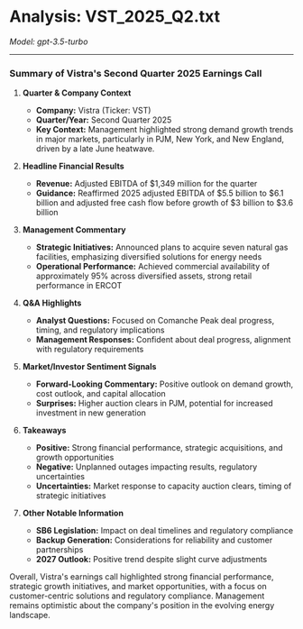 # Analysis: VST_2025_Q2.txt

*Model: gpt-3.5-turbo*

---

### Summary of Vistra's Second Quarter 2025 Earnings Call

1. **Quarter & Company Context**
   - **Company:** Vistra (Ticker: VST)
   - **Quarter/Year:** Second Quarter 2025
   - **Key Context:** Management highlighted strong demand growth trends in major markets, particularly in PJM, New York, and New England, driven by a late June heatwave.

2. **Headline Financial Results**
   - **Revenue:** Adjusted EBITDA of $1,349 million for the quarter
   - **Guidance:** Reaffirmed 2025 adjusted EBITDA of $5.5 billion to $6.1 billion and adjusted free cash flow before growth of $3 billion to $3.6 billion

3. **Management Commentary**
   - **Strategic Initiatives:** Announced plans to acquire seven natural gas facilities, emphasizing diversified solutions for energy needs
   - **Operational Performance:** Achieved commercial availability of approximately 95% across diversified assets, strong retail performance in ERCOT

4. **Q&A Highlights**
   - **Analyst Questions:** Focused on Comanche Peak deal progress, timing, and regulatory implications
   - **Management Responses:** Confident about deal progress, alignment with regulatory requirements

5. **Market/Investor Sentiment Signals**
   - **Forward-Looking Commentary:** Positive outlook on demand growth, cost outlook, and capital allocation
   - **Surprises:** Higher auction clears in PJM, potential for increased investment in new generation

6. **Takeaways**
   - **Positive:** Strong financial performance, strategic acquisitions, and growth opportunities
   - **Negative:** Unplanned outages impacting results, regulatory uncertainties
   - **Uncertainties:** Market response to capacity auction clears, timing of strategic initiatives

7. **Other Notable Information**
   - **SB6 Legislation:** Impact on deal timelines and regulatory compliance
   - **Backup Generation:** Considerations for reliability and customer partnerships
   - **2027 Outlook:** Positive trend despite slight curve adjustments

Overall, Vistra's earnings call highlighted strong financial performance, strategic growth initiatives, and market opportunities, with a focus on customer-centric solutions and regulatory compliance. Management remains optimistic about the company's position in the evolving energy landscape.